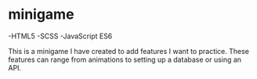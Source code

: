 # minigame

-HTML5
-SCSS
-JavaScript ES6

This is a minigame I have created to add features I want to practice. These features can range from animations to setting up a database or using an API.
